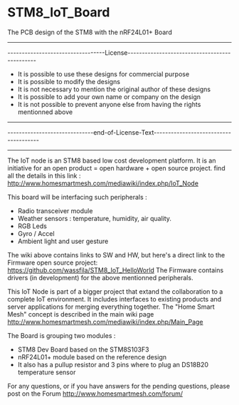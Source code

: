 # STM8_IoT_Board
The PCB design of the STM8 with the nRF24L01+ Board

_______________________________________________________________________________________
----------------------------------License----------------------------------------------
- It is possible to use these designs for commercial purpose
- It is possible to modify the designs
- It is not necessary to mention the original author of these designs
- It is possible to add your own name or company on the design
- It is not possible to prevent anyone else from having the rights mentionned above
---------------------------------------------------------------------------------------
------------------------------end-of-License-Text--------------------------------------
_______________________________________________________________________________________

The IoT node is an STM8 based low cost development platform.
It is an initiative for an open product = open hardware + open source project.
find all the details in this link :
http://www.homesmartmesh.com/mediawiki/index.php/IoT_Node

This board will be interfacing such peripherals :
 - Radio transceiver module
 - Weather sensors : temperature, humidity, air quality.
 - RGB Leds
 - Gyro / Accel
 - Ambient light and user gesture

The wiki above contains links to SW and HW, but here's a direct link to the Firmware open source project:
https://github.com/wassfila/STM8_IoT_HelloWorld
The Firmware contains drivers (in development) for the above mentionned peripherals.

This IoT Node is part of a bigger project that extand the collaboration to a complete IoT environment.
It includes  interfaces to existing products and server applications for merging everything together.
The "Home Smart Mesh" concept is described in the main wiki page
http://www.homesmartmesh.com/mediawiki/index.php/Main_Page

The Board is grouping two modules :
 - STM8 Dev Board based on the STM8S103F3
 - nRF24L01+ module based on the reference design
 - It also has a pullup resistor and 3 pins where to plug an DS18B20 temperature sensor

For any questions, or if you have answers for the pending questions, please post on the Forum
http://www.homesmartmesh.com/forum/
